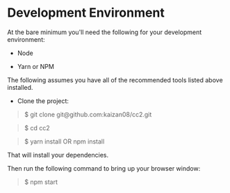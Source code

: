 <h1>Development Environment</h1>

At the bare minimum you'll need the following for your development environment:

<ul><li>Node</li></ul>
<ul><li>Yarn or NPM</li></ul>

The following assumes you have all of the recommended tools listed above installed.

<ul><li>Clone the project:</li></ul>

<blockquote>$ git clone git@github.com:kaizan08/cc2.git</blockquote>

<blockquote>$ cd cc2</blockquote>
<blockquote>$ yarn install OR npm install</blockquote>

That will install your dependencies.  

Then run the following command to bring up your browser window:

<blockquote>$ npm start</blockquote>